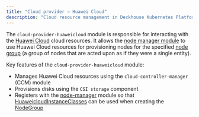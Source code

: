 ```yaml
---
title: "Cloud provider — Huawei Cloud"
description: "Cloud resource management in Deckhouse Kubernetes Platform using Huawei Cloud."
---
```


The `cloud-provider-huaweicloud` module is responsible for interacting with the [Huawei Cloud](https://www.huaweicloud.com/intl/en-us/) cloud resources. It allows the [node manager module](/modules/node-manager/) to use Huawei Cloud resources for provisioning nodes for the specified [node group](/modules/node-manager/cr.html#nodegroup) (a group of nodes that are acted upon as if they were a single entity).

Key features of the `cloud-provider-huaweicloud` module:

- Manages Huawei Cloud resources using the `cloud-controller-manager` (CCM) module
- Provisions disks using the `CSI storage` component
- Registers with the [node-manager](/modules/node-manager/) module so that [HuaweicloudInstanceClasses](cr.html#huaweicloudinstanceclass) can be used when creating the [NodeGroup](/modules/node-manager/cr.html#nodegroup)
